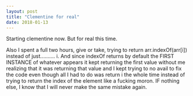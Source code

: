```yaml
---
layout: post
title: "Clementine for real"
date: 2018-01-13
---
```


Starting clementine now. But for real this time.

Also I spent a full two hours, give or take, trying to return arr.indexOf(arr[i]) instead of just.......... i. And since indexOf returns by default the FIRST INSTANCE of whatever appears it kept returning the first value without me realizing that it was returning that value and I kept trying to no avail to fix the code even though all I had to do was return i the whole time instead of trying to return the index of the element like a fucking moron. IF nothing else, I know that I will never make the same mistake again.